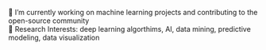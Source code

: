 

<p>  
🔭 I’m currently working on machine learning projects and contributing to the open-source community <br> 
💬 Research Interests: deep learning algorthims, AI, data mining, predictive modeling, data visualization <br> <p>
